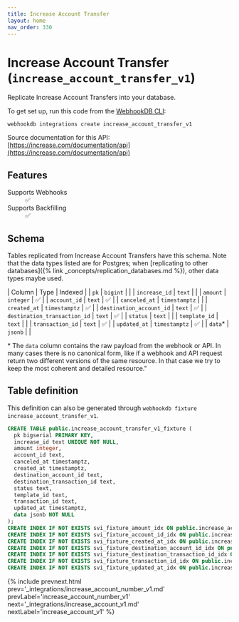 ```yaml
---
title: Increase Account Transfer
layout: home
nav_order: 330
---
```


# Increase Account Transfer (`increase_account_transfer_v1`)

Replicate Increase Account Transfers into your database.

To get set up, run this code from the [WebhookDB CLI](https://webhookdb.com/terminal):
```
webhookdb integrations create increase_account_transfer_v1
```

Source documentation for this API: [https://increase.com/documentation/api](https://increase.com/documentation/api)

## Features

<dl>
<dt>Supports Webhooks</dt>
<dd>✅</dd>
<dt>Supports Backfilling</dt>
<dd>✅</dd>

</dl>

## Schema

Tables replicated from Increase Account Transfers have this schema.
Note that the data types listed are for Postgres;
when [replicating to other databases]({% link _concepts/replication_databases.md %}),
other data types maybe used.

| Column | Type | Indexed |
| `pk` | `bigint` |  |
| `increase_id` | `text` |  |
| `amount` | `integer` | ✅ |
| `account_id` | `text` | ✅ |
| `canceled_at` | `timestamptz` |  |
| `created_at` | `timestamptz` | ✅ |
| `destination_account_id` | `text` | ✅ |
| `destination_transaction_id` | `text` | ✅ |
| `status` | `text` |  |
| `template_id` | `text` |  |
| `transaction_id` | `text` | ✅ |
| `updated_at` | `timestamptz` | ✅ |
| `data`* | `jsonb` |  |

<span class="fs-3">* The `data` column contains the raw payload from the webhook or API.
In many cases there is no canonical form, like if a webhook and API request return
two different versions of the same resource.
In that case we try to keep the most coherent and detailed resource."</span>

## Table definition

This definition can also be generated through `webhookdb fixture increase_account_transfer_v1`.

```sql
CREATE TABLE public.increase_account_transfer_v1_fixture (
  pk bigserial PRIMARY KEY,
  increase_id text UNIQUE NOT NULL,
  amount integer,
  account_id text,
  canceled_at timestamptz,
  created_at timestamptz,
  destination_account_id text,
  destination_transaction_id text,
  status text,
  template_id text,
  transaction_id text,
  updated_at timestamptz,
  data jsonb NOT NULL
);
CREATE INDEX IF NOT EXISTS svi_fixture_amount_idx ON public.increase_account_transfer_v1_fixture (amount);
CREATE INDEX IF NOT EXISTS svi_fixture_account_id_idx ON public.increase_account_transfer_v1_fixture (account_id);
CREATE INDEX IF NOT EXISTS svi_fixture_created_at_idx ON public.increase_account_transfer_v1_fixture (created_at);
CREATE INDEX IF NOT EXISTS svi_fixture_destination_account_id_idx ON public.increase_account_transfer_v1_fixture (destination_account_id);
CREATE INDEX IF NOT EXISTS svi_fixture_destination_transaction_id_idx ON public.increase_account_transfer_v1_fixture (destination_transaction_id);
CREATE INDEX IF NOT EXISTS svi_fixture_transaction_id_idx ON public.increase_account_transfer_v1_fixture (transaction_id);
CREATE INDEX IF NOT EXISTS svi_fixture_updated_at_idx ON public.increase_account_transfer_v1_fixture (updated_at);
```

{% include prevnext.html prev='_integrations/increase_account_number_v1.md' prevLabel='increase_account_number_v1' next='_integrations/increase_account_v1.md' nextLabel='increase_account_v1' %}
